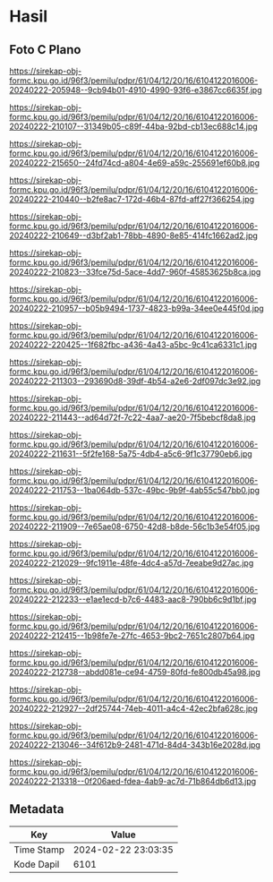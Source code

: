 # Hasil

## Foto C Plano

https://sirekap-obj-formc.kpu.go.id/96f3/pemilu/pdpr/61/04/12/20/16/6104122016006-20240222-205948--9cb94b01-4910-4990-93f6-e3867cc6635f.jpg

https://sirekap-obj-formc.kpu.go.id/96f3/pemilu/pdpr/61/04/12/20/16/6104122016006-20240222-210107--31349b05-c89f-44ba-92bd-cb13ec688c14.jpg

https://sirekap-obj-formc.kpu.go.id/96f3/pemilu/pdpr/61/04/12/20/16/6104122016006-20240222-215650--24fd74cd-a804-4e69-a59c-255691ef60b8.jpg

https://sirekap-obj-formc.kpu.go.id/96f3/pemilu/pdpr/61/04/12/20/16/6104122016006-20240222-210440--b2fe8ac7-172d-46b4-87fd-aff27f366254.jpg

https://sirekap-obj-formc.kpu.go.id/96f3/pemilu/pdpr/61/04/12/20/16/6104122016006-20240222-210649--d3bf2ab1-78bb-4890-8e85-414fc1662ad2.jpg

https://sirekap-obj-formc.kpu.go.id/96f3/pemilu/pdpr/61/04/12/20/16/6104122016006-20240222-210823--33fce75d-5ace-4dd7-960f-45853625b8ca.jpg

https://sirekap-obj-formc.kpu.go.id/96f3/pemilu/pdpr/61/04/12/20/16/6104122016006-20240222-210957--b05b9494-1737-4823-b99a-34ee0e445f0d.jpg

https://sirekap-obj-formc.kpu.go.id/96f3/pemilu/pdpr/61/04/12/20/16/6104122016006-20240222-220425--1f682fbc-a436-4a43-a5bc-9c41ca6331c1.jpg

https://sirekap-obj-formc.kpu.go.id/96f3/pemilu/pdpr/61/04/12/20/16/6104122016006-20240222-211303--293690d8-39df-4b54-a2e6-2df097dc3e92.jpg

https://sirekap-obj-formc.kpu.go.id/96f3/pemilu/pdpr/61/04/12/20/16/6104122016006-20240222-211443--ad64d72f-7c22-4aa7-ae20-7f5bebcf8da8.jpg

https://sirekap-obj-formc.kpu.go.id/96f3/pemilu/pdpr/61/04/12/20/16/6104122016006-20240222-211631--5f2fe168-5a75-4db4-a5c6-9f1c37790eb6.jpg

https://sirekap-obj-formc.kpu.go.id/96f3/pemilu/pdpr/61/04/12/20/16/6104122016006-20240222-211753--1ba064db-537c-49bc-9b9f-4ab55c547bb0.jpg

https://sirekap-obj-formc.kpu.go.id/96f3/pemilu/pdpr/61/04/12/20/16/6104122016006-20240222-211909--7e65ae08-6750-42d8-b8de-56c1b3e54f05.jpg

https://sirekap-obj-formc.kpu.go.id/96f3/pemilu/pdpr/61/04/12/20/16/6104122016006-20240222-212029--9fc1911e-48fe-4dc4-a57d-7eeabe9d27ac.jpg

https://sirekap-obj-formc.kpu.go.id/96f3/pemilu/pdpr/61/04/12/20/16/6104122016006-20240222-212233--e1ae1ecd-b7c6-4483-aac8-790bb6c9d1bf.jpg

https://sirekap-obj-formc.kpu.go.id/96f3/pemilu/pdpr/61/04/12/20/16/6104122016006-20240222-212415--1b98fe7e-27fc-4653-9bc2-7651c2807b64.jpg

https://sirekap-obj-formc.kpu.go.id/96f3/pemilu/pdpr/61/04/12/20/16/6104122016006-20240222-212738--abdd081e-ce94-4759-80fd-fe800db45a98.jpg

https://sirekap-obj-formc.kpu.go.id/96f3/pemilu/pdpr/61/04/12/20/16/6104122016006-20240222-212927--2df25744-74eb-4011-a4c4-42ec2bfa628c.jpg

https://sirekap-obj-formc.kpu.go.id/96f3/pemilu/pdpr/61/04/12/20/16/6104122016006-20240222-213046--34f612b9-2481-471d-84d4-343b16e2028d.jpg

https://sirekap-obj-formc.kpu.go.id/96f3/pemilu/pdpr/61/04/12/20/16/6104122016006-20240222-213318--0f206aed-fdea-4ab9-ac7d-71b864db6d13.jpg


## Metadata

| Key        | Value               |
| ---------- | ------------------- |
| Time Stamp | 2024-02-22 23:03:35 |
| Kode Dapil | 6101                |




